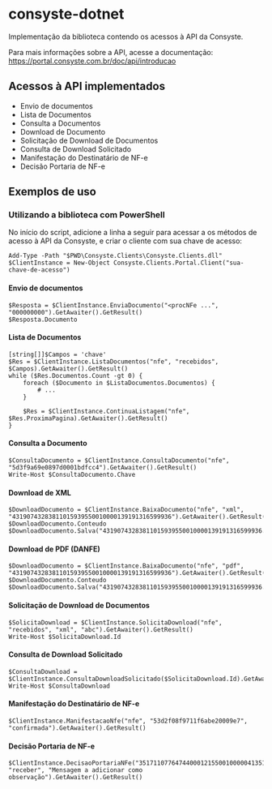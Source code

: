 # consyste-dotnet

Implementação da biblioteca contendo os acessos à API da Consyste.

Para mais informações sobre a API, acesse a documentação: https://portal.consyste.com.br/doc/api/introducao

## Acessos à API implementados

* Envio de documentos
* Lista de Documentos
* Consulta a Documentos
* Download de Documento
* Solicitação de Download de Documentos
* Consulta de Download Solicitado
* Manifestação do Destinatário de NF-e
* Decisão Portaria de NF-e

## Exemplos de uso

### Utilizando a biblioteca com PowerShell

No início do script, adicione a linha a seguir para acessar a os métodos de acesso à API da Consyste,
e criar o cliente com sua chave de acesso:

    Add-Type -Path "$PWD\Consyste.Clients\Consyste.Clients.dll"
    $ClientInstance = New-Object Consyste.Clients.Portal.Client("sua-chave-de-acesso")


#### Envio de documentos

    $Resposta = $ClientInstance.EnviaDocumento("<procNFe ...", "000000000").GetAwaiter().GetResult()
    $Resposta.Documento


#### Lista de Documentos

    [string[]]$Campos = 'chave' 
    $Res = $ClientInstance.ListaDocumentos("nfe", "recebidos", $Campos).GetAwaiter().GetResult()
    while ($Res.Documentos.Count -gt 0) {
        foreach ($Documento in $ListaDocumentos.Documentos) {
            # ...
        }

        $Res = $ClientInstance.ContinuaListagem("nfe", $Res.ProximaPagina).GetAwaiter().GetResult()
    }

#### Consulta a Documento

    $ConsultaDocumento = $ClientInstance.ConsultaDocumento("nfe", "5d3f9a69e0897d0001bdfcc4").GetAwaiter().GetResult()
    Write-Host $ConsultaDocumento.Chave


#### Download de XML

    $DownloadDocumento = $ClientInstance.BaixaDocumento("nfe", "xml", "43190743283811015939550010000139191316599936").GetAwaiter().GetResult()
    $DownloadDocumento.Conteudo
    $DownloadDocumento.Salva("43190743283811015939550010000139191316599936.xml")

#### Download de PDF (DANFE)

    $DownloadDocumento = $ClientInstance.BaixaDocumento("nfe", "pdf", "43190743283811015939550010000139191316599936").GetAwaiter().GetResult()
    $DownloadDocumento.Conteudo
    $DownloadDocumento.Salva("43190743283811015939550010000139191316599936.pdf")


#### Solicitação de Download de Documentos

    $SolicitaDownload = $ClientInstance.SolicitaDownload("nfe", "recebidos", "xml", "abc").GetAwaiter().GetResult()
    Write-Host $SolicitaDownload.Id


#### Consulta de Download Solicitado

    $ConsultaDownload = $ClientInstance.ConsultaDownloadSolicitado($SolicitaDownload.Id).GetAwaiter().GetResult()
    Write-Host $ConsultaDownload


#### Manifestação do Destinatário de NF-e

    $ClientInstance.ManifestacaoNfe("nfe", "53d2f08f9711f6abe20009e7", "confirmada").GetAwaiter().GetResult()


#### Decisão Portaria de NF-e

    $ClientInstance.DecisaoPortariaNFe("35171107764744000121550010000041351402532164", "receber", "Mensagem a adicionar como observação").GetAwaiter().GetResult()
